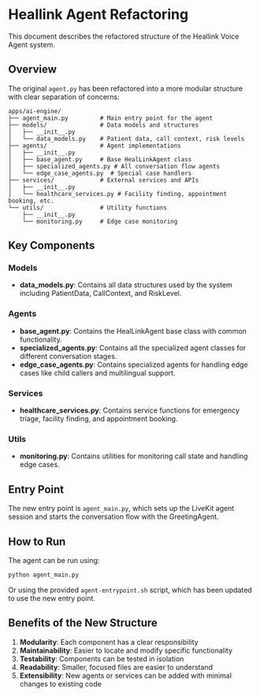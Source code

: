 # Heallink Agent Refactoring

This document describes the refactored structure of the Heallink Voice Agent system.

## Overview

The original `agent.py` has been refactored into a more modular structure with clear separation of concerns:

```
apps/ai-engine/
├── agent_main.py         # Main entry point for the agent
├── models/               # Data models and structures
│   ├── __init__.py
│   └── data_models.py    # Patient data, call context, risk levels
├── agents/               # Agent implementations
│   ├── __init__.py
│   ├── base_agent.py     # Base HealLinkAgent class
│   ├── specialized_agents.py # All conversation flow agents
│   └── edge_case_agents.py  # Special case handlers
├── services/             # External services and APIs
│   ├── __init__.py
│   └── healthcare_services.py # Facility finding, appointment booking, etc.
└── utils/                # Utility functions
    ├── __init__.py
    └── monitoring.py     # Edge case monitoring
```

## Key Components

### Models
- **data_models.py**: Contains all data structures used by the system including PatientData, CallContext, and RiskLevel.

### Agents
- **base_agent.py**: Contains the HealLinkAgent base class with common functionality.
- **specialized_agents.py**: Contains all the specialized agent classes for different conversation stages.
- **edge_case_agents.py**: Contains specialized agents for handling edge cases like child callers and multilingual support.

### Services
- **healthcare_services.py**: Contains service functions for emergency triage, facility finding, and appointment booking.

### Utils
- **monitoring.py**: Contains utilities for monitoring call state and handling edge cases.

## Entry Point

The new entry point is `agent_main.py`, which sets up the LiveKit agent session and starts the conversation flow with the GreetingAgent.

## How to Run

The agent can be run using:

```bash
python agent_main.py
```

Or using the provided `agent-entrypoint.sh` script, which has been updated to use the new entry point.

## Benefits of the New Structure

1. **Modularity**: Each component has a clear responsibility
2. **Maintainability**: Easier to locate and modify specific functionality
3. **Testability**: Components can be tested in isolation
4. **Readability**: Smaller, focused files are easier to understand
5. **Extensibility**: New agents or services can be added with minimal changes to existing code